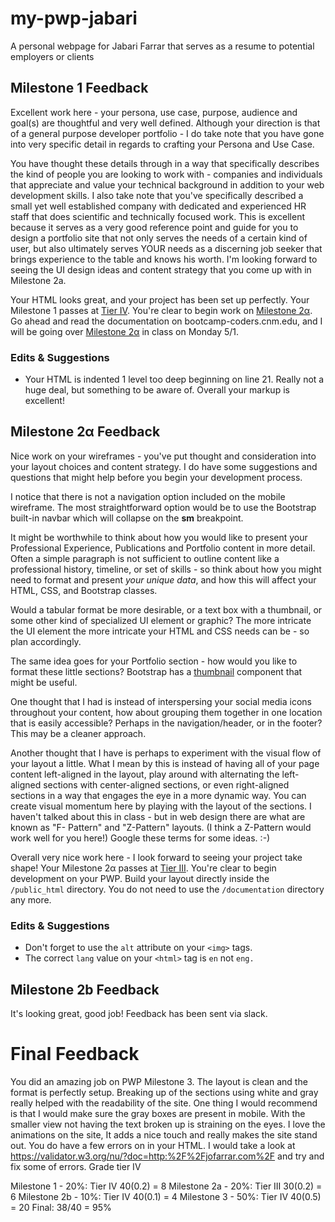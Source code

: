 # my-pwp-jabari
A personal webpage for Jabari Farrar that serves as a resume to potential employers or clients

## Milestone 1 Feedback
Excellent work here - your persona, use case, purpose, audience and goal(s) are thoughtful and very well defined. Although your direction is that of a general purpose developer portfolio - I do take note that you have gone into very specific detail in regards to crafting your Persona and Use Case. 

You have thought these details through in a way that specifically describes the kind of people you are looking to work with - companies and individuals that appreciate and value your technical background in addition to your web development skills. I also take note that you've specifically described a small yet well established company with dedicated and experienced HR staff that does scientific and technically focused work. This is excellent because it serves as a very good reference point and guide for you to design a portfolio site that not only serves the needs of a certain kind of user, but also ultimately serves YOUR needs as a discerning job seeker that brings experience to the table and knows his worth. I'm looking forward to seeing the UI design ideas and content strategy that you come up with in Milestone 2a.

Your HTML looks great, and your project has been set up perfectly. Your Milestone 1 passes at [Tier IV](https://bootcamp-coders.cnm.edu/projects/personal/rubric/). You're clear to begin work on [Milestone 2&alpha;](https://bootcamp-coders.cnm.edu/projects/personal/milestone-two/). Go ahead and read the documentation on bootcamp-coders.cnm.edu, and I will be going over [Milestone 2&alpha;](https://bootcamp-coders.cnm.edu/projects/personal/milestone-two/) in class on Monday 5/1.

### Edits &amp; Suggestions
- Your HTML is indented 1 level too deep beginning on line 21. Really not a huge deal, but something to be aware of. Overall your markup is excellent!

## Milestone 2&alpha; Feedback
Nice work on your wireframes - you've put thought and consideration into your layout choices and content strategy. I do have some suggestions and questions that might help before you begin your development process.

I notice that there is not a navigation option included on the mobile wireframe. The most straightforward option would be to use the Bootstrap built-in navbar which will collapse on the **sm** breakpoint.

It might be worthwhile to think about how you would like to present your Professional Experience, Publications and Portfolio content in more detail. Often a simple paragraph is not sufficient to outline content like a professional history, timeline, or set of skills - so think about how you might need to format and present _your unique data_, and how this will affect your HTML, CSS, and Bootstrap classes.

Would a tabular format be more desirable, or a text box with a thumbnail, or some other kind of specialized UI element or graphic? The more intricate the UI element the more intricate your HTML and CSS needs can be - so plan accordingly.

The same idea goes for your Portfolio section - how would you like to format these little sections? Bootstrap has a [thumbnail](http://getbootstrap.com/components/#thumbnails) component that might be useful.

 One thought that I had is instead of interspersing your social media icons throughout your content, how about grouping them together in one location that is easily accessible? Perhaps in the navigation/header, or in the footer? This may be a cleaner approach.

 Another thought that I have is perhaps to experiment with the visual flow of your layout a little. What I mean by this is instead of having all of your page content left-aligned in the layout, play around with alternating the left-aligned sections with center-aligned sections, or even right-aligned sections in a way that engages the eye in a more dynamic way. You can create visual momentum here by playing with the layout of the sections. I haven't talked about this in class - but in web design there are what are known as "F- Pattern" and "Z-Pattern" layouts. (I think a Z-Pattern would work well for you here!) Google these terms for some ideas. :-)

Overall very nice work here - I look forward to seeing your project take shape! Your Milestone 2&alpha; passes at [Tier III](https://bootcamp-coders.cnm.edu/projects/personal/rubric/). You're clear to begin development on your PWP. Build your layout directly inside the `/public_html` directory. You do not need to use the `/documentation` directory any more.

### Edits &amp; Suggestions
- Don't forget to use the `alt` attribute on your `<img>` tags.
- The correct `lang` value on your `<html>` tag is `en` not `eng.`

## Milestone 2b Feedback

It's looking great, good job! Feedback has been sent via slack.

# Final Feedback

You did an amazing job on PWP Milestone 3. The layout is clean and the format is perfectly setup. Breaking up of the sections using white and gray really helped with the readability of the site. One thing I would recommend is that I would make sure the gray boxes are present in mobile. With the smaller view not having the text broken up is straining on the eyes. I love the animations on the site, It adds a nice touch and really makes the site stand out. You do have a few errors on in your HTML. I would take a look at https://validator.w3.org/nu/?doc=http:%2F%2Fjofarrar.com%2F and try and fix some of  errors. 
Grade tier IV

Milestone 1 - 20%: Tier IV 40(0.2) = 8
Milestone 2a - 20%: Tier III 30(0.2) = 6
Milestone 2b - 10%: Tier IV 40(0.1) = 4
Milestone 3 - 50%: Tier IV 40(0.5) = 20
Final: 38/40 = 95%
